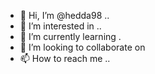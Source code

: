 - 👋 Hi, I’m @hedda98 ..
- 👀 I’m interested in ..
- 🌱 I’m currently learning .
- 💞️ I’m looking to collaborate on 
- 📫 How to reach me ..

<!---
hedda98/hedda98 is a ✨ special ✨ repository because its `README.md` (this file) appears on your GitHub profile.
You can click the Preview link to take a look at your changes.
--->
